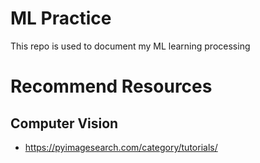# ML Practice

This repo is used to document my ML learning processing

# Recommend Resources

## Computer Vision

- https://pyimagesearch.com/category/tutorials/

